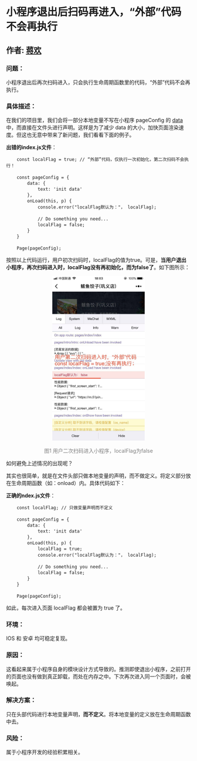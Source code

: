 # 小程序退出后扫码再进入，“外部”代码不会再执行

## 作者: [蒋欢](https://github.com/Dragon-Rider)

### 问题：
小程序退出后再次扫码进入，只会执行生命周期函数里的代码，“外部”代码不会再执行。

### 具体描述：
在我们的项目里，我们会将一部分本地变量不写在小程序 pageConfig 的 [data][1] 中，而直接在文件头进行声明。这样是为了减少 data 的大小，加快页面渲染速度。但这也无意中带来了新问题，我们看看下面的例子。

**出错的index.js文件**：

````
    const localFlag = true; // “外部”代码，仅执行一次初始化，第二次扫码不会执行！

    const pageConfig = {
        data: {
            text: 'init data'
        },
        onLoad(this, p) {  
            console.error("localFlag默认为："， localFlag);

            // Do something you need...
            localFlag = false;
        }
    }

    Page(pageConfig);
````

按照以上代码运行，用户初次扫码时，localFlag的值为true。可是，**当用户退出小程序，再次扫码进入时，localFlag没有再初始化，而为false了**。如下图所示：
<div align="center">
    <img width="50%" src="../images/5-init-1.jpeg"/>
    <p style="color: grey">图1 用户二次扫码进入小程序，localFlag为false</p>
</div>

如何避免上述情况的出现呢？

其实也很简单，就是在文件头部只做本地变量的声明，而不做定义。将定义部分放在生命周期函数（如：onload）内。具体代码如下：

**正确的ndex.js文件**：

````
    const localFlag; // 只做变量声明而不定义

    const pageConfig = {
        data: {
            text: 'init data'
        },
        onLoad(this, p) {  
            localFlag = true;
            console.error("localFlag默认为："， localFlag);

            // Do something you need...
            localFlag = false;
        }
    }

    Page(pageConfig);
````

如此，每次进入页面 localFlag 都会被置为 true 了。

### 环境：
IOS 和 安卓 均可稳定复现。

### 原因：
这看起来属于小程序自身的模块设计方式导致的。推测即使退出小程序，之前打开的页面也没有做到真正卸载，而处在内存之中。下次再次进入同一个页面时，会被唤起。

### 解决方案：
只在头部代码进行本地变量声明，**而不定义**。将本地变量的定义放在生命周期函数中去。

### 风险：
属于小程序开发的经验积累相关。


[1]: https://mp.weixin.qq.com/debug/wxadoc/dev/framework/app-service/page.html


